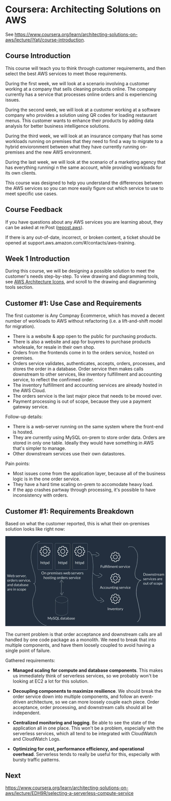 # Coursera: Architecting Solutions on AWS

See https://www.coursera.org/learn/architecting-solutions-on-aws/lecture/iYatj/course-introduction.

## Course Introduction

This course will teach you to think through customer requirements, and then select the best AWS services to meet those requirements.

During the first week, we will look at a scenario involving a customer working at a company that sells cleaning products online. The company currently has a service that processes online orders and is experiencing issues.

During the second week, we will look at a customer working at a software company who provides a solution using QR codes for loading restaurant menus. This customer wants to enhance their products by adding data analysis for better business intelligence solutions.

During the third week, we will look at an insurance company that has some workloads running on premises that they need to find a way to migrate to a hybrid envioronment between what they have currently running on-premises and the new AWS environment.

During the last week, we will look at the scenario of a marketing agency that has everything runningi n the same account, while providing workloads for its own clients.

This course was designed to help you understand the differences between the AWS services so you can more easily figure out which service to use to meet specific use cases.

## Course Feedback

If you have questions about any AWS services you are learning about, they can be asked at re:Post ([repost.aws](http://repost.aws)).

If there is any out-of-date, incorrect, or broken content, a ticket should be opened at support.aws.amazon.com/#/contacts/aws-training.

## Week 1 Introduction

During this course, we will be designing a possible solution to meet the customer's needs step-by-step. To view drawing and diagramming tools, see [AWS Architecture Icons](https://aws.amazon.com/architecture/icons/), and scroll to the drawing and diagramming tools section.

## Customer #1: Use Case and Requirements

The first customer is Any Compnay Ecommerce, which has moved a decent number of workloads to AWS without refactoring (i.e. a lift-and-shift model for migration).

* There is a website & app open to the public for purchasing products.
* There is also a website and app for buyeres to purchase products wholesale, for resale in their own shop.
* Orders from the frontends come in to the orders service, hosted on premises.
* Orders service validates, authenticates, accepts, orders, processes, and stores the order in a database. Order service then makes calls downstream to other services, like inventory fulfillment and accounting service, to reflect the confirmed order.
* The inventory fulfillment and accounting services are already hosted in the AWS Cloud.
* The orders service is the last major piece that needs to be moved over.
* Payment processing is out of scope, because they use a payment gateway service.

Follow-up details:
* There is a web-server running on the same system where the front-end is hosted.
* They are currently using MySQL on-prem to store order data. Orders are stored in only one table. Ideally they would have something in AWS that's simpler to manage.
* Other downstream services use their own datastores.

Pain points:
* Most issues come from the application layer, because all of the business logic is in the one order service.
* They have a hard time scaling on-prem to accomodate heavy load.
* If the app crashes partway through processing, it's possible to have inconsistency with orders.

## Customer #1: Requirements Breakdown

Based on what the customer reported, this is what their on-premises solution looks like right now:

![](image1.png)

The current problem is that order acceptance and downstream calls are all handled by one code package as a monolith. We need to break that into multiple components, and have them loosely coupled to avoid having a single point of failure.

Gathered requirements:
* **Managed scaling for compute and database components**. This makes us immediately think of serverless services, so we probably won't be looking at EC2 a lot for this solution.

* **Decoupling components to maximize resilience**. We should break the order service down into multiple components, and follow an event-driven architecture, so we can more loosely couple each piece. Order acceptance, order processing, and downstream calls should all be independent.

* **Centralized monitoring and logging**. Be able to see the state of the application all in one place. This won't be a problem, especially with the serverless services, which all tend to be integrated with CloudWatch and CloudWatch Logs.

* **Optimizing for cost, performance efficiency, and operational overhead**. Serverless tends to really be useful for this, especially with bursty traffic patterns.

## Next

https://www.coursera.org/learn/architecting-solutions-on-aws/lecture/EDH9R/selecting-a-serverless-compute-service